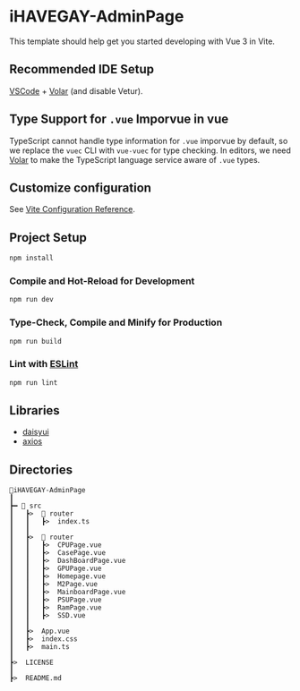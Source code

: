 # iHAVEGAY-AdminPage

This template should help get you started developing with Vue 3 in Vite.

## Recommended IDE Setup

[VSCode](https://code.visualstudio.com/) + [Volar](https://marketplace.visualstudio.com/items?itemName=Vue.volar) (and disable Vetur).

## Type Support for `.vue` Imporvue in vue

TypeScript cannot handle type information for `.vue` imporvue by default, so we replace the `vuec` CLI with `vue-vuec` for type checking. In editors, we need [Volar](https://marketplace.visualstudio.com/items?itemName=Vue.volar) to make the TypeScript language service aware of `.vue` types.

## Customize configuration

See [Vite Configuration Reference](https://vite.dev/config/).

## Project Setup

```sh
npm install
```

### Compile and Hot-Reload for Development

```sh
npm run dev
```

### Type-Check, Compile and Minify for Production

```sh
npm run build
```

### Lint with [ESLint](https://eslint.org/)

```sh
npm run lint
```

## Libraries

- [daisyui](https://daisyui.com/docs/install/)
- [axios](https://github.com/axios/axios)



## Directories
```
📱iHAVEGAY-AdminPage
┃
┣━ 📁 src
┃   ┣>  📁 router
┃   ┃   ┣>  index.ts
┃   ┃
┃   ┣>  📁 router
┃   ┃   ┣>  CPUPage.vue
┃   ┃   ┣>  CasePage.vue
┃   ┃   ┣>  DashBoardPage.vue
┃   ┃   ┣>  GPUPage.vue
┃   ┃   ┣>  Homepage.vue
┃   ┃   ┣>  M2Page.vue
┃   ┃   ┣>  MainboardPage.vue
┃   ┃   ┣>  PSUPage.vue
┃   ┃   ┣>  RamPage.vue
┃   ┃   ┣>  SSD.vue
┃   ┃
┃   ┣>  App.vue
┃   ┣>  index.css
┃   ┣>  main.ts
┃
┣>  LICENSE
┃
┣>  README.md
